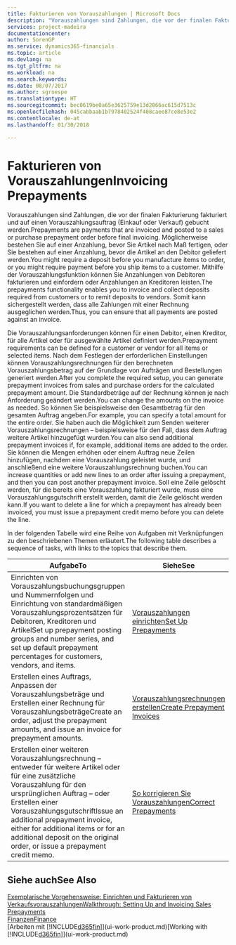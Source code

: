 ```yaml
---
title: Fakturieren von Vorauszahlungen | Microsoft Docs
description: "Vorauszahlungen sind Zahlungen, die vor der finalen Fakturierung fakturiert und auf einen Vorauszahlungsauftrag (Einkauf oder Verkauf) gebucht werden. Möglicherweise bestehen Sie auf einer Anzahlung, bevor Sie Artikel nach Maß fertigen, oder Sie bestehen auf einer Anzahlung, bevor die Artikel an den Debitor geliefert werden. Mithilfe der Vorauszahlungsfunktion können Sie Anzahlungen von Debitoren fakturieren und einfordern oder Anzahlungen an Kreditoren leisten. Somit kann sichergestellt werden, dass alle Zahlungen mit einer Rechnung ausgeglichen werden."
services: project-madeira
documentationcenter: 
author: SorenGP
ms.service: dynamics365-financials
ms.topic: article
ms.devlang: na
ms.tgt_pltfrm: na
ms.workload: na
ms.search.keywords: 
ms.date: 08/07/2017
ms.author: sgroespe
ms.translationtype: HT
ms.sourcegitcommit: bec0619be0a65e3625759e13d2866ac615d7513c
ms.openlocfilehash: 045cabbaab1b7978402524f408caee87ce8e53e2
ms.contentlocale: de-at
ms.lasthandoff: 01/30/2018

---
```

# <a name="invoicing-prepayments"></a><span data-ttu-id="408f5-106">Fakturieren von Vorauszahlungen</span><span class="sxs-lookup"><span data-stu-id="408f5-106">Invoicing Prepayments</span></span>
<span data-ttu-id="408f5-107">Vorauszahlungen sind Zahlungen, die vor der finalen Fakturierung fakturiert und auf einen Vorauszahlungsauftrag (Einkauf oder Verkauf) gebucht werden.</span><span class="sxs-lookup"><span data-stu-id="408f5-107">Prepayments are payments that are invoiced and posted to a sales or purchase prepayment order before final invoicing.</span></span> <span data-ttu-id="408f5-108">Möglicherweise bestehen Sie auf einer Anzahlung, bevor Sie Artikel nach Maß fertigen, oder Sie bestehen auf einer Anzahlung, bevor die Artikel an den Debitor geliefert werden.</span><span class="sxs-lookup"><span data-stu-id="408f5-108">You might require a deposit before you manufacture items to order, or you might require payment before you ship items to a customer.</span></span> <span data-ttu-id="408f5-109">Mithilfe der Vorauszahlungsfunktion können Sie Anzahlungen von Debitoren fakturieren und einfordern oder Anzahlungen an Kreditoren leisten.</span><span class="sxs-lookup"><span data-stu-id="408f5-109">The prepayments functionality enables you to invoice and collect deposits required from customers or to remit deposits to vendors.</span></span> <span data-ttu-id="408f5-110">Somit kann sichergestellt werden, dass alle Zahlungen mit einer Rechnung ausgeglichen werden.</span><span class="sxs-lookup"><span data-stu-id="408f5-110">Thus, you can ensure that all payments are posted against an invoice.</span></span>  

 <span data-ttu-id="408f5-111">Die Vorauszahlungsanforderungen können für einen Debitor, einen Kreditor, für alle Artikel oder für ausgewählte Artikel definiert werden.</span><span class="sxs-lookup"><span data-stu-id="408f5-111">Prepayment requirements can be defined for a customer or vendor for all items or selected items.</span></span> <span data-ttu-id="408f5-112">Nach dem Festlegen der erforderlichen Einstellungen können Vorauszahlungsrechnungen für den berechneten Vorauszahlungsbetrag auf der Grundlage von Aufträgen und Bestellungen generiert werden.</span><span class="sxs-lookup"><span data-stu-id="408f5-112">After you complete the required setup, you can generate prepayment invoices from sales and purchase orders for the calculated prepayment amount.</span></span> <span data-ttu-id="408f5-113">Die Standardbeträge auf der Rechnung können je nach Anforderung geändert werden.</span><span class="sxs-lookup"><span data-stu-id="408f5-113">You can change the amounts on the invoice as needed.</span></span> <span data-ttu-id="408f5-114">So können Sie beispielsweise den Gesamtbetrag für den gesamten Auftrag angeben.</span><span class="sxs-lookup"><span data-stu-id="408f5-114">For example, you can specify a total amount for the entire order.</span></span> <span data-ttu-id="408f5-115">Sie haben auch die Möglichkeit zum Senden weiterer Vorauszahlungsrechnungen – beispielsweise für den Fall, dass dem Auftrag weitere Artikel hinzugefügt wurden.</span><span class="sxs-lookup"><span data-stu-id="408f5-115">You can also send additional prepayment invoices if, for example, additional items are added to the order.</span></span> <span data-ttu-id="408f5-116">Sie können die Mengen erhöhen oder einem Auftrag neue Zeilen hinzufügen, nachdem eine Vorauszahlung geleistet wurde, und anschließend eine weitere Vorauszahlungsrechnung buchen.</span><span class="sxs-lookup"><span data-stu-id="408f5-116">You can increase quantities or add new lines to an order after issuing a prepayment, and then you can post another prepayment invoice.</span></span> <span data-ttu-id="408f5-117">Soll eine Zeile gelöscht werden, für die bereits eine Vorauszahlung fakturiert wurde, muss eine Vorauszahlungsgutschrift erstellt werden, damit die Zeile gelöscht werden kann.</span><span class="sxs-lookup"><span data-stu-id="408f5-117">If you want to delete a line for which a prepayment has already been invoiced, you must issue a prepayment credit memo before you can delete the line.</span></span>  

 <span data-ttu-id="408f5-118">In der folgenden Tabelle wird eine Reihe von Aufgaben mit Verknüpfungen zu den beschriebenen Themen erläutert.</span><span class="sxs-lookup"><span data-stu-id="408f5-118">The following table describes a sequence of tasks, with links to the topics that describe them.</span></span>

|<span data-ttu-id="408f5-119">**Aufgabe**</span><span class="sxs-lookup"><span data-stu-id="408f5-119">**To**</span></span>|<span data-ttu-id="408f5-120">**Siehe**</span><span class="sxs-lookup"><span data-stu-id="408f5-120">**See**</span></span>|  
|------------|-------------|  
|<span data-ttu-id="408f5-121">Einrichten von Vorauszahlungsbuchungsgruppen und Nummernfolgen und Einrichtung von standardmäßigen Vorauszahlungsprozentsätzen für Debitoren, Kreditoren und Artikel</span><span class="sxs-lookup"><span data-stu-id="408f5-121">Set up prepayment posting groups and number series, and set up default prepayment percentages for customers, vendors, and items.</span></span>|[<span data-ttu-id="408f5-122">Vorauszahlungen einrichten</span><span class="sxs-lookup"><span data-stu-id="408f5-122">Set Up Prepayments</span></span>](finance-set-up-prepayments.md)|
|<span data-ttu-id="408f5-123">Erstellen eines Auftrags, Anpassen der Vorauszahlungsbeträge und Erstellen einer Rechnung für Vorauszahlungsbeträge</span><span class="sxs-lookup"><span data-stu-id="408f5-123">Create an order, adjust the prepayment amounts, and issue an invoice for prepayment amounts.</span></span>|[<span data-ttu-id="408f5-124">Vorauszahlungsrechnungen erstellen</span><span class="sxs-lookup"><span data-stu-id="408f5-124">Create Prepayment Invoices</span></span>](finance-how-to-create-prepayment-invoices.md)|  
|<span data-ttu-id="408f5-125">Erstellen einer weiteren Vorauszahlungsrechnung – entweder für weitere Artikel oder für eine zusätzliche Vorauszahlung für den ursprünglichen Auftrag – oder Erstellen einer Vorauszahlungsgutschrift</span><span class="sxs-lookup"><span data-stu-id="408f5-125">Issue an additional prepayment invoice, either for additional items or for an additional deposit on the original order, or issue a prepayment credit memo.</span></span>|[<span data-ttu-id="408f5-126">So korrigieren Sie Vorauszahlungen</span><span class="sxs-lookup"><span data-stu-id="408f5-126">Correct Prepayments</span></span>](finance-how-to-correct-prepayments.md)|  

## <a name="see-also"></a><span data-ttu-id="408f5-127">Siehe auch</span><span class="sxs-lookup"><span data-stu-id="408f5-127">See Also</span></span>  
[<span data-ttu-id="408f5-128">Exemplarische Vorgehensweise: Einrichten und Fakturieren von Verkaufsvorauszahlungen</span><span class="sxs-lookup"><span data-stu-id="408f5-128">Walkthrough: Setting Up and Invoicing Sales Prepayments</span></span>](walkthrough-setting-up-and-invoicing-sales-prepayments.md)  
[<span data-ttu-id="408f5-129">Finanzen</span><span class="sxs-lookup"><span data-stu-id="408f5-129">Finance</span></span>](finance.md)  
<span data-ttu-id="408f5-130">[Arbeiten mit [!INCLUDE[d365fin](includes/d365fin_md.md)]](ui-work-product.md)</span><span class="sxs-lookup"><span data-stu-id="408f5-130">[Working with [!INCLUDE[d365fin](includes/d365fin_md.md)]](ui-work-product.md)</span></span>

